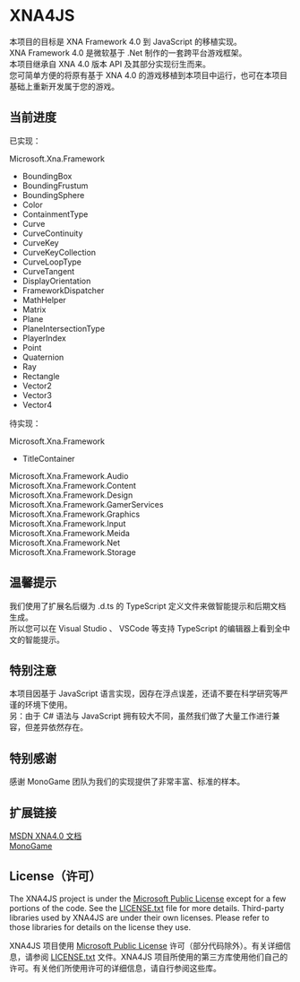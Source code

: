 # XNA4JS
本项目的目标是 XNA Framework 4.0 到 JavaScript 的移植实现。  
XNA Framework 4.0 是微软基于 .Net 制作的一套跨平台游戏框架。  
本项目继承自 XNA 4.0 版本 API 及其部分实现衍生而来。  
您可简单方便的将原有基于 XNA 4.0 的游戏移植到本项目中运行，也可在本项目基础上重新开发属于您的游戏。  


## 当前进度

已实现：  

Microsoft.Xna.Framework  
 * BoundingBox  
 * BoundingFrustum  
 * BoundingSphere  
 * Color  
 * ContainmentType  
 * Curve  
 * CurveContinuity  
 * CurveKey  
 * CurveKeyCollection  
 * CurveLoopType  
 * CurveTangent  
 * DisplayOrientation  
 * FrameworkDispatcher  
 * MathHelper  
 * Matrix  
 * Plane  
 * PlaneIntersectionType  
 * PlayerIndex  
 * Point  
 * Quaternion  
 * Ray  
 * Rectangle  
 * Vector2  
 * Vector3  
 * Vector4  

待实现：  

Microsoft.Xna.Framework  
 * TitleContainer  

Microsoft.Xna.Framework.Audio  
Microsoft.Xna.Framework.Content  
Microsoft.Xna.Framework.Design  
Microsoft.Xna.Framework.GamerServices  
Microsoft.Xna.Framework.Graphics  
Microsoft.Xna.Framework.Input  
Microsoft.Xna.Framework.Meida  
Microsoft.Xna.Framework.Net  
Microsoft.Xna.Framework.Storage  


## 温馨提示
我们使用了扩展名后缀为 .d.ts 的 TypeScript 定义文件来做智能提示和后期文档生成。  
所以您可以在 Visual Studio 、 VSCode 等支持 TypeScript 的编辑器上看到全中文的智能提示。  


## 特别注意
本项目因基于 JavaScript 语言实现，因存在浮点误差，还请不要在科学研究等严谨的环境下使用。  
另：由于 C# 语法与 JavaScript 拥有较大不同，虽然我们做了大量工作进行兼容，但差异依然存在。  


## 特别感谢
感谢 MonoGame 团队为我们的实现提供了非常丰富、标准的样本。  


## 扩展链接
[MSDN XNA4.0 文档](https://docs.microsoft.com/zh-cn/previous-versions/windows/xna)  
[MonoGame](https://github.com/MonoGame/MonoGame)  


## License（许可）
The XNA4JS project is under the [Microsoft Public License](https://opensource.org/licenses/MS-PL) except for a few portions of the code.  See the [LICENSE.txt](LICENSE.txt) file for more details.  Third-party libraries used by XNA4JS are under their own licenses.  Please refer to those libraries for details on the license they use.  

XNA4JS 项目使用 [Microsoft Public License](https://opensource.org/licenses/MS-PL) 许可（部分代码除外）。有关详细信息，请参阅 [LICENSE.txt](LICENSE.txt) 文件。XNA4JS 项目所使用的第三方库使用他们自己的许可。有关他们所使用许可的详细信息，请自行参阅这些库。  